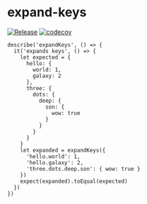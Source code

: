 # expand-keys
[![Release](https://github.com/patrickleet/expand-keys/actions/workflows/release.yml/badge.svg)](https://github.com/patrickleet/expand-keys/actions/workflows/release.yml)
[![codecov](https://codecov.io/gh/patrickleet/expand-keys/branch/master/graph/badge.svg)](https://codecov.io/gh/patrickleet/expand-keys)

```
describe('expandKeys', () => {
  it('expands keys', () => {
    let expected = {
      hello: {
        world: 1,
        galaxy: 2
      },
      three: {
        dots: {
          deep: {
            son: {
              wow: true
            }
          }
        }
      }
    }
    let expanded = expandKeys({
      'hello.world': 1,
      'hello.galaxy': 2,
      'three.dots.deep.son': { wow: true }
    })
    expect(expanded).toEqual(expected)
  })
})

```
